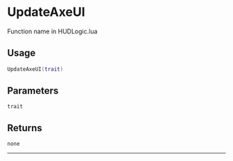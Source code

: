 # UpdateAxeUI
Function name in HUDLogic.lua
## Usage
```lua
UpdateAxeUI(trait)
```
## Parameters
`trait`
## Returns
`none`

---